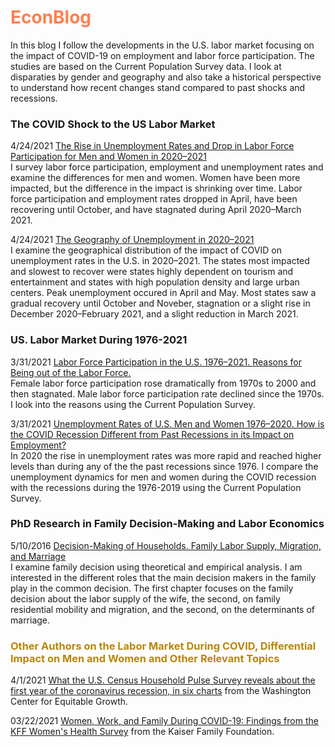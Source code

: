 # <span style="color:coral">EconBlog</span>

In this blog I follow the developments in the U.S. labor market focusing on the impact of COVID-19 on employment and labor force participation. The studies are based on the Current Population Survey data. I look at disparaties by gender and geography and also take a historical perspective to understand how recent changes stand compared to past shocks and recessions. 

### The COVID Shock to the US Labor Market

4/24/2021 [The Rise in Unemployment Rates and Drop in Labor Force Participation for Men and Women in 2020⁠–⁠2021](https://rpubs.com/elenas70/labor_market_effect_of_COVID)
<br />I survey labor force participation, employment and unemployment rates and examine the differences for men and women. Women have been more impacted, but the difference in the impact is shrinking over time. Labor force participation and employment rates dropped in April, have been recovering until October, and have stagnated during April 2020⁠–March 2021.

4/24/2021 [The Geography of Unemployment in 2020⁠–⁠2021](https://rpubs.com/elenas70/unemployment_by_state)
<br />I examine the geographical distribution of the impact of COVID on unemployment rates in the U.S. in 2020⁠–⁠2021. The states most impacted and slowest to recover were states highly dependent on tourism and entertainment and states with high population density and large urban centers. Peak unemployment occured in April and May. Most states saw a gradual recovery until October and Noveber, stagnation or a slight rise in December 2020–⁠February 2021, and a slight reduction in March 2021. 
 

### US. Labor Market During 1976-2021

3/31/2021 [Labor Force Participation in the U.S. 1976⁠–⁠2021. Reasons for Being out of the Labor Force.](https://rpubs.com/elenas70/historical_lfp)
<br />Female labor force participation rose dramatically from 1970s to 2000 and then stagnated. Male labor force participation rate declined since the 1970s. I look into the reasons using the Current Population Survey.

3/31/2021 [Unemployment Rates of U.S. Men and Women 1976–2020. How is the COVID Recession Different from Past Recessions in its Impact on Employment?](https://rpubs.com/elenas70/historical_unemployment)
<br />In 2020 the rise in unemployment rates was more rapid and reached higher levels than during any of the the past recessions since 1976. I compare the unemployment dynamics for men and women during the COVID recession with the recessions during the 1976-2019 using the Current Population Survey.


### PhD Research in Family Decision-Making and Labor Economics

5/10/2016 [Decision-Making of Households. Family Labor Supply, Migration, and Marriage](https://rucore.libraries.rutgers.edu/rutgers-lib/51472/)
<br />I examine family decision using theoretical and empirical analysis. I am interested in the different roles that the main decision makers in the family play in the common decision. The first chapter focuses on the family decision about the labor supply of the wife, the second, on family residential mobility and migration, and the second, on the determinants of marriage.

### <span style="color:darkgoldenrod">Other Authors on the Labor Market During COVID, Differential Impact on Men and Women and Other Relevant Topics</span>

4/1/2021 [What the U.S. Census Household Pulse Survey reveals about the first year of the coronavirus recession, in six charts](https://equitablegrowth.org/what-the-u-s-census-household-pulse-survey-reveals-about-the-first-year-of-the-coronavirus-recession-in-six-charts/) from the Washington Center for Equitable Growth.

03/22/2021 [Women, Work, and Family During COVID-19: Findings from the KFF Women's Health Survey](https://www.kff.org/report-section/women-work-and-family-during-covid-19-findings-from-the-kff-womens-health-survey-methodology/) from the Kaiser Family Foundation.



